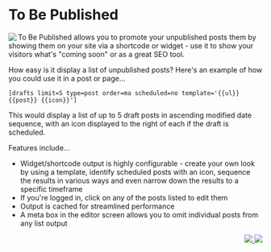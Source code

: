 # To Be Published

<img src="https://ps.w.org/simple-draft-list/assets/icon-128x128.png" align="left">To Be Published allows you to promote your unpublished posts them by showing them on your site via a shortcode or widget - use it to show your visitors what's "coming soon" or as a great SEO tool.

How easy is it display a list of unpublished posts? Here's an example of how you could use it in a post or page...

`[drafts limit=5 type=post order=ma scheduled=no template='{{ul}}{{post}} {{icon}}']`

This would display a list of up to 5 draft posts in ascending modified date sequence, with an icon displayed to the right of each if the draft is scheduled.

Features include...

* Widget/shortcode output is highly configurable - create your own look by using a template, identify scheduled posts with an icon, sequence the results in various ways and even narrow down the results to a specific timeframe
* If you're logged in, click on any of the posts listed to edit them
* Output is cached for streamlined performance
* A meta box in the editor screen allows you to omit individual posts from any list output

<p align="right"><a href="https://wordpress.org/plugins/simple-draft-list/"><img src="https://img.shields.io/wordpress/plugin/dt/simple-draft-list?label=wp.org%20downloads&style=for-the-badge">&nbsp;<img src="https://img.shields.io/wordpress/plugin/stars/simple-draft-list?color=orange&style=for-the-badge"></a></p>